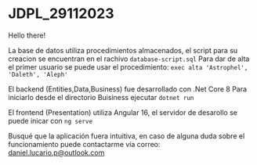 # JDPL_29112023

Hello there!

La base de datos utiliza procedimientos almacenados, el script para su creacion se encuentran en el rachivo `database-script.sql`
Para dar de alta el primer usuario se puede usar el procedimiento: `exec alta 'Astrophel', 'Daleth', 'Aleph'`

El backend (Entities,Data,Business) fue desarrollado con .Net Core 8
Para iniciarlo desde el directorio Buisiness ejecutar `dotnet run`

El frontend (Presentation) utiliza Angular 16, el servidor de desarollo se puede inicar con `ng serve`

Busqué que la aplicación fuera intuitiva, en caso de alguna duda sobre el funcionamiento puede contactarme vía correo: daniel.lucario.p@outlook.com

